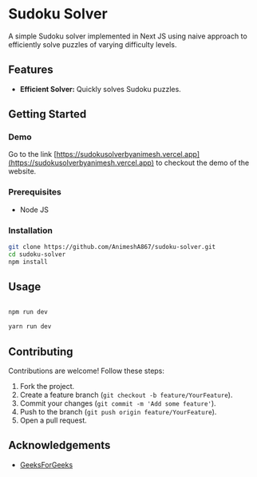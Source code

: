 # Sudoku Solver

A simple Sudoku solver implemented in Next JS using naive approach to efficiently solve puzzles of varying difficulty levels.

## Features

- **Efficient Solver:** Quickly solves Sudoku puzzles.

## Getting Started

### Demo

Go to the link [https://sudokusolverbyanimesh.vercel.app](https://sudokusolverbyanimesh.vercel.app) to checkout the demo of the website.

### Prerequisites

- Node JS

### Installation

```bash
git clone https://github.com/AnimeshA867/sudoku-solver.git
cd sudoku-solver
npm install

```

## Usage

```bash

npm run dev

```

```bash
yarn run dev
```

## Contributing

Contributions are welcome! Follow these steps:

1. Fork the project.
2. Create a feature branch (`git checkout -b feature/YourFeature`).
3. Commit your changes (`git commit -m 'Add some feature'`).
4. Push to the branch (`git push origin feature/YourFeature`).
5. Open a pull request.

## Acknowledgements

- [GeeksForGeeks](https://www.geeksforgeeks.org/sudoku-backtracking-7/)

```

```
